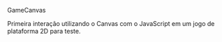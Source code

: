 GameCanvas

Primeira interação utilizando o Canvas com o JavaScript em um jogo de plataforma 2D para teste.
